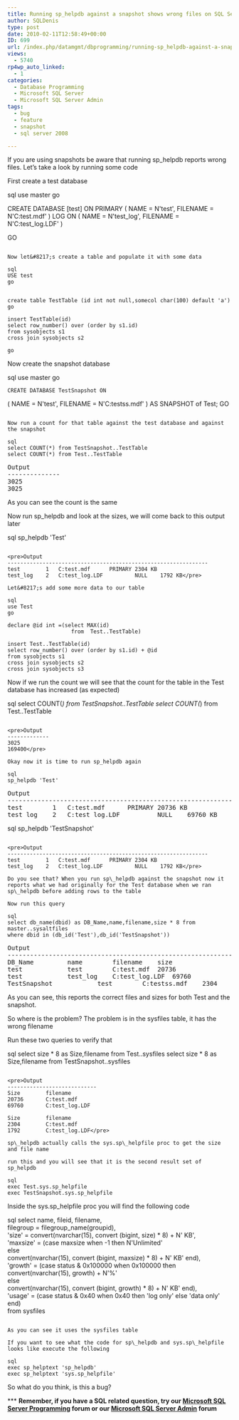 ```yaml
---
title: Running sp_helpdb against a snapshot shows wrong files on SQL Server 2008
author: SQLDenis
type: post
date: 2010-02-11T12:58:49+00:00
ID: 699
url: /index.php/datamgmt/dbprogramming/running-sp_helpdb-against-a-snapshot-sho-2008/
views:
  - 5740
rp4wp_auto_linked:
  - 1
categories:
  - Database Programming
  - Microsoft SQL Server
  - Microsoft SQL Server Admin
tags:
  - bug
  - feature
  - snapshot
  - sql server 2008

---
```

If you are using snapshots be aware that running sp_helpdb reports wrong files. Let&#8217;s take a look by running some code

First create a test database

sql
use master
go

CREATE DATABASE [test] ON  PRIMARY 
( NAME = N'test', FILENAME = N'C:test.mdf'  )
 LOG ON 
( NAME = N'test_log', FILENAME = N'C:test_log.LDF' )

GO
```

Now let&#8217;s create a table and populate it with some data

sql
USE test
go


create table TestTable (id int not null,somecol char(100) default 'a')
go

insert TestTable(id)
select row_number() over (order by s1.id)
from sysobjects s1
cross join sysobjects s2

go
```
Now create the snapshot database

sql
use master
go

    
    CREATE DATABASE TestSnapshot ON  
( NAME = N'test', FILENAME = N'C:testss.mdf' )
  AS SNAPSHOT of Test;
GO
```

Now run a count for that table against the test database and against the snapshot

sql
select COUNT(*) from TestSnapshot..TestTable
select COUNT(*) from Test..TestTable
```

<pre>Output
--------------
3025
3025</pre>

As you can see the count is the same

Now run sp_helpdb and look at the sizes, we will come back to this output later

sql
sp_helpdb 'Test'
```

<pre>Output
---------------------------------------------------------------
test		1	C:test.mdf		PRIMARY	2304 KB
test_log	2	C:test_log.LDF	        NULL	1792 KB</pre>

Let&#8217;s add some more data to our table

sql
use Test
go

declare @id int =(select MAX(id)
					from  Test..TestTable)

insert Test..TestTable(id)
select row_number() over (order by s1.id) + @id
from sysobjects s1
cross join sysobjects s2
cross join sysobjects s3
```

Now if we run the count we will see that the count for the table in the Test database has increased (as expected)

sql
select COUNT(*) from TestSnapshot..TestTable
select COUNT(*) from Test..TestTable
```

<pre>Output
-------------
3025
169400</pre>

Okay now it is time to run sp_helpdb again

sql
sp_helpdb 'Test'
```

<pre>Output
---------------------------------------------------------------
test		1	C:test.mdf		PRIMARY	20736 KB
test_log	2	C:test_log.LDF	        NULL	69760 KB</pre>

sql
sp_helpdb 'TestSnapshot'
```

<pre>Output
---------------------------------------------------------------
test		1	C:test.mdf		PRIMARY	2304 KB
test_log	2	C:test_log.LDF	        NULL	1792 KB</pre>

Do you see that? When you run sp\_helpdb against the snapshot now it reports what we had originally for the Test database when we ran sp\_helpdb before adding rows to the table

Now run this query

sql
select db_name(dbid) as DB_Name,name,filename,size * 8 from master..sysaltfiles
where dbid in (db_id('Test'),db_id('TestSnapshot'))
```

<pre>Output
---------------------------------------------------------------
DB_Name			name		filename	size
test			test		C:test.mdf	20736
test			test_log	C:test_log.LDF	69760
TestSnapshot	        test		C:testss.mdf	2304</pre>

As you can see, this reports the correct files and sizes for both Test and the snapshot.

So where is the problem? The problem is in the sysfiles table, it has the wrong filename

Run these two queries to verify that

sql
select size * 8 as Size,filename from Test..sysfiles
select size * 8 as Size,filename from TestSnapshot..sysfiles
```

<pre>Output
----------------------------
Size        filename
20736       C:test.mdf
69760       C:test_log.LDF

Size        filename
2304        C:test.mdf
1792        C:test_log.LDF</pre>

sp\_helpdb actually calls the sys.sp\_helpfile proc to get the size and file name
  
run this and you will see that it is the second result set of sp_helpdb

sql
exec Test.sys.sp_helpfile
exec TestSnapshot.sys.sp_helpfile
```

Inside the sys.sp_helpfile proc you will find the following code

sql
select  name,  fileid, filename,  
 filegroup = filegroup_name(groupid),  
 'size' = convert(nvarchar(15), convert (bigint, size) * 8) + N' KB',  
 'maxsize' = (case maxsize when -1 then N'Unlimited'  
   else  
   convert(nvarchar(15), convert (bigint, maxsize) * 8) + N' KB' end),  
 'growth' = (case status & 0x100000 when 0x100000 then  
  convert(nvarchar(15), growth) + N'%'  
  else  
  convert(nvarchar(15), convert (bigint, growth) * 8) + N' KB' end),  
 'usage' = (case status & 0x40 when 0x40 then 'log only' else 'data only' end)  
 from sysfiles  
 
```

As you can see it uses the sysfiles table

If you want to see what the code for sp\_helpdb and sys.sp\_helpfile looks like execute the following

sql
exec sp_helptext 'sp_helpdb'
exec sp_helptext 'sys.sp_helpfile'
```

So what do you think, is this a bug?

\*** **Remember, if you have a SQL related question, try our [Microsoft SQL Server Programming][1] forum or our [Microsoft SQL Server Admin][2] forum**<ins></ins>

 [1]: http://forum.ltd.local/viewforum.php?f=17
 [2]: http://forum.ltd.local/viewforum.php?f=22